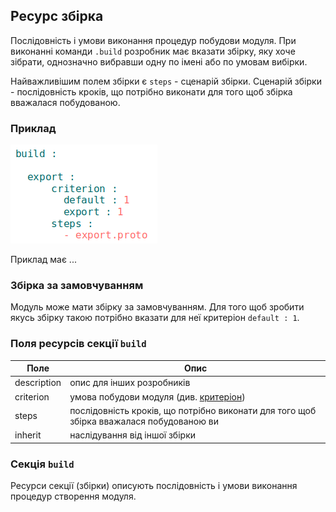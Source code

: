 ## Ресурс збірка

Послідовність і умови виконання процедур побудови модуля. При виконанні команди `.build` розробник має вказати збірку, яку хоче зібрати, однозначно вибравши одну по імені або по умовам вибірки.

Найважливішим полем збірки є `steps` - сценарій збірки. Сценарій збірки - послідовність кроків, що потрібно виконати для того щоб збірка вважалася побудованою.

### Приклад

![section.build.png](./Images/section.build.png)

Приклад має ...

### Збірка за замовчуванням

Модуль може мати збірку за замовчуванням. Для того щоб зробити якусь збірку такою потрібно вказати для неї критеріон `default : 1`.

### Поля ресурсів секції `build`  

| Поле          | Опис                                                             |
|---------------|------------------------------------------------------------------|
| description   | опис для інших розробників                                       |
| criterion     | умова побудови модуля (див. [критеріон](Criterions.md))          |
| steps         | послідовність кроків, що потрібно виконати для того щоб збірка вважалася побудованою ви                  |
| inherit       | наслідування від іншої збірки                        |

### Секція <code>build</code>

Ресурси секції (збірки) описують послідовність і умови виконання процедур створення модуля.  
